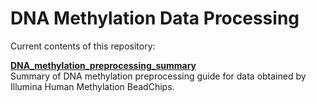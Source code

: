 # DNA Methylation Data Processing

Current contents of this repository:


[**DNA_methylation_preprocessing_summary**](DNA_methylation_preprocessing.md)\
Summary of DNA methylation preprocessing guide for data obtained by Illumina Human Methylation BeadChips.
